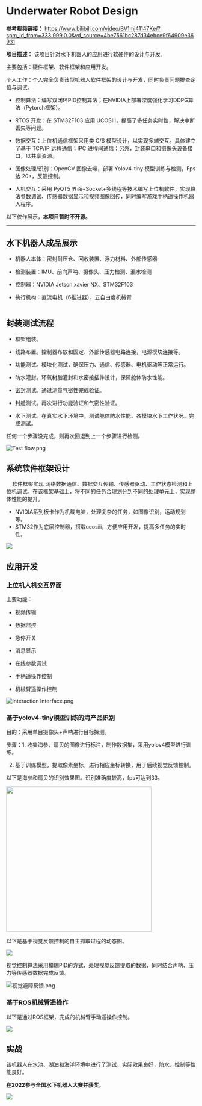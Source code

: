 # Underwater Robot Design

**参考视频链接：** https://www.bilibili.com/video/BV1mj41147Ke/?spm_id_from=333.999.0.0&vd_source=4be7561bc287d34ebce9f64909e36931

**项目描述：** 该项目针对水下机器人的应用进行软硬件的设计与开发。

主要包括：硬件框架、软件框架和应用开发。 

个人工作：个人完全负责该型机器人软件框架的设计与开发，同时负责问题排查定位与调试。

- 控制算法：编写双闭环PID控制算法；在NVIDIA上部署深度强化学习DDPG算法（Pytorch框架）。

- RTOS 开发：在 STM32F103 应用 UCOSIII，提高了多任务实时性，解决中断丢失等问题。

- 数据交互：上位机通信框架采用类 C/S 模型设计，以实现多端交互。具体建立了基于 TCP/IP 远程通信；IPC 进程间通信；另外，封装串口和摄像头设备接口，以共享资源。

- 图像处理/识别：OpenCV 图像去噪，部署 Yolov4-tiny 模型训练与检测，Fps 达 20+，反馈控制。

- 人机交互：采用 PyQT5 界面+Socket+多线程等技术编写上位机软件，实现算法参数调试、传感器数据显示和视频图像回传，同时编写游戏手柄遥操作机器人程序。

以下仅作展示，**本项目暂时不开源。**

---

## 水下机器人成品展示

- 机器人本体：密封耐压仓、回收装置、浮力材料、外部传感器

- 检测装置：IMU、前向声呐、摄像头、压力检测、漏水检测

- 控制器：NVIDIA Jetson xavier NX、STM32F103

- 执行机构：直流电机（6推进器）、五自由度机械臂

<img src="Robot.png" title="" alt="" data-align="center">

## 封装测试流程

- 框架组装。

- 线路布置。控制器布放和固定、外部传感器电路连接，电源模块连接等。

- 功能测试。模块化测试，确保压力、通信、传感器、电机驱动等正常运行。

- 防水灌封。环氧树脂灌封和水密接插件设计，保障舱体防水性能。

- 密封测试。通过测量气密性完成验证。

- 封舱测试。再次进行功能验证和气密性验证。

- 水下测试。在真实水下环境中，测试舱体防水性能、各模块水下工作状况。完成测试。

任何一个步骤没完成，则再次回退到上一个步骤进行检测。

![Test flow.png](Test%20flow.png)

## 系统软件框架设计

    软件框架实现 网络数据通信、数据交互传输、传感器驱动、工作状态检测和上位机调试。在该框架基础上，将不同的任务合理划分到不同的处理单元上，实现整体性能的提升。

- NVIDIA系列板卡作为机载电脑，处理复杂的任务，如图像识别，运动规划等。
- STM32作为底层控制器，搭载ucosiii，方便应用开发，提高多任务的实时性。

![](System.png)

## 应用开发

### 上位机人机交互界面

主要功能：

- 视频传输

- 数据监控

- 急停开关

- 消息显示

- 在线参数调试

- 手柄遥操作控制

- 机械臂遥操作控制

![Interaction Interface.png](Interaction%20Interface.gif)

### 基于yolov4-tiny模型训练的海产品识别

目的：采用单目摄像头+声呐进行目标探测。

步骤：1. 收集海参、扇贝的图像进行标注，制作数据集，采用yolov4模型进行训练。

2. 基于训练模型，提取像素坐标，进行相应坐标转换，用于后续视觉反馈控制。

以下是海参和扇贝的识别效果图。识别准确度较高，fps可达到33。

<img title="" src="Yolo.png" alt="" data-align="center" width="386">

以下是基于视觉反馈控制的自主抓取过程的动态图。

![](grasp.gif)

视觉控制算法采用模糊PID的方式，处理视觉反馈提取的数据，同时结合声呐、压力等传感器数据完成反馈。

![视觉避障反馈.png](视觉避障反馈.png)

### 基于ROS机械臂遥操作

以下是通过ROS框架，完成的机械臂手动遥操作控制。

 ![](Arm.gif)

## 实战

该机器人在水池、湖泊和海洋环境中进行了测试，实际效果良好，防水、控制等性能良好。

**在2022参与全国水下机器人大赛并获奖**。

![](Lake%20test.jpg)
